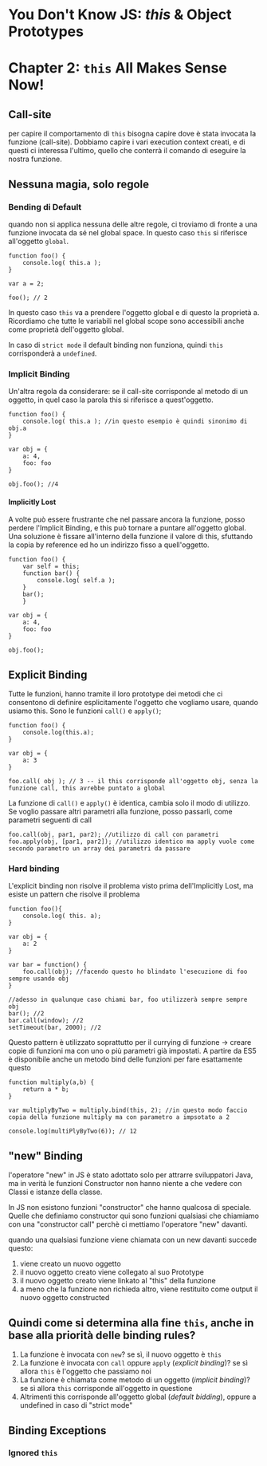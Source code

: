 # You Don't Know JS: *this* & Object Prototypes
# Chapter 2: `this` All Makes Sense Now!

## Call-site
per capire il comportamento di `this` bisogna capire dove è stata invocata la funzione (call-site). Dobbiamo capire i vari execution context creati, e di questi ci interessa l'ultimo, quello che conterrà il comando di eseguire la nostra funzione.

## Nessuna magia, solo regole

### Bending di Default
quando non si applica nessuna delle altre regole, ci troviamo di fronte a una funzione invocata da sé nel global space. In questo caso `this` si riferisce all'oggetto `global`.

```
function foo() {
	console.log( this.a );
}

var a = 2;

foo(); // 2
```

In questo caso `this` va a prendere l'oggetto global e di questo la proprietà a. Ricordiamo che tutte le variabili nel global scope sono accessibili anche come proprietà dell'oggetto global.

In caso di `strict mode` il default binding non funziona, quindi `this` corrisponderà a `undefined`.

### Implicit Binding

Un'altra regola da considerare: se il call-site corrisponde al metodo di un oggetto, in quel caso la parola this si riferisce a quest'oggetto.

```
function foo() {
	console.log( this.a ); //in questo esempio è quindi sinonimo di obj.a
}

var obj = {
    a: 4,
    foo: foo 
}

obj.foo(); //4
```

#### Implicitly Lost
A volte può essere frustrante che nel passare ancora la funzione, posso perdere l'Implicit Binding, e this può tornare a puntare all'oggetto global. Una soluzione è fissare all'interno della funzione il valore di this, sfuttando la copia by reference ed ho un indirizzo fisso a quell'oggetto.
```
function foo() {
    var self = this;
    function bar() {
        console.log( self.a ); 
    }
    bar();	
    }

var obj = {
    a: 4,
    foo: foo 
}

obj.foo();
```

## Explicit Binding
Tutte le funzioni, hanno tramite il loro prototype dei metodi che ci consentono di definire esplicitamente l'oggetto che vogliamo usare, quando usiamo this. Sono le funzioni `call()` e `apply()`;

```
function foo() {
    console.log(this.a);
}

var obj = {
    a: 3
}

foo.call( obj ); // 3 -- il this corrisponde all'oggetto obj, senza la funzione call, this avrebbe puntato a global
```
La funzione di `call()` e `apply()` è identica, cambia solo il modo di utilizzo. Se voglio passare altri parametri alla funzione, posso passarli, come parametri seguenti di call 

```
foo.call(obj, par1, par2); //utilizzo di call con parametri
foo.apply(obj, [par1, par2]); //utilizzo identico ma apply vuole come secondo parametro un array dei parametri da passare
```

### Hard binding
L'explicit binding non risolve il problema visto prima dell'Implicitly Lost, ma esiste un pattern che risolve il problema
```
function foo(){
    console.log( this. a);
}

var obj = {
    a: 2
}

var bar = function() {
    foo.call(obj); //facendo questo ho blindato l'esecuzione di foo sempre usando obj
}

//adesso in qualunque caso chiami bar, foo utilizzerà sempre sempre obj
bar(); //2
bar.call(window); //2
setTimeout(bar, 2000); //2
```

Questo pattern è utilizzato soprattutto per il currying di funzione -> creare copie di funzioni ma con uno o più parametri già impostati. A partire da ES5 è disponibile anche un metodo bind delle funzioni per fare esattamente questo

```
function multiply(a,b) {
    return a * b;
}

var multiplyByTwo = multiply.bind(this, 2); //in questo modo faccio copia della funzione multiply ma con parametro a impsotato a 2

console.log(multiPlyByTwo(6)); // 12

```

## "new" Binding
l'operatore "new" in JS è stato adottato solo per attrarre sviluppatori Java, ma in verità le funzioni Constructor non hanno niente a che vedere con Classi e istanze della classe.

In JS non esistono funzioni "constructor" che hanno qualcosa di speciale. Quelle che definiamo constructor qui sono funzioni qualsiasi che chiamiamo con una "constructor call" perchè ci mettiamo l'operatore "new" davanti.

quando una qualsiasi funzione viene chiamata con un new davanti succede questo:
1. viene creato un nuovo oggetto
1. il nuovo oggetto creato viene collegato al suo Prototype
1. il nuovo oggetto creato viene linkato al "this" della funzione
1. a meno che la funzione non richieda altro, viene restituito come output il nuovo oggetto constructed

## Quindi come si determina alla fine `this`, anche in base alla priorità delle binding rules?

1. La funzione è invocata con `new`? se sì, il nuovo oggetto è `this`
1. La funzione è invocata con `call` oppure `apply` (*explicit binding*)? se sì allora `this` è l'oggetto che passiamo noi
1. La funzione è chiamata come metodo di un oggetto (*implicit binding*)? se sì allora `this` corrisponde all'oggetto in questione
1. Altrimenti this corrisponde all'oggetto global (*default bidding*), oppure a undefined in caso di "strict mode"

## Binding Exceptions
### Ignored `this`